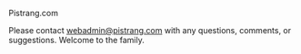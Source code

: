 Pistrang.com

Please contact webadmin@pistrang.com with any questions, comments, or suggestions.  Welcome to the family.
